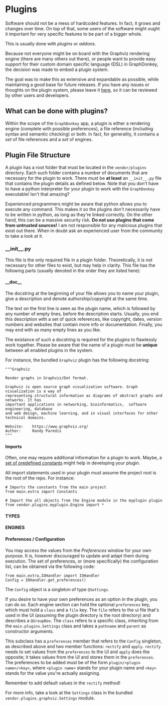 # Plugins

Software should not be a mess of hardcoded features. In fact, it grows and
changes over time. On top of that, some users of the software might ought it
important for very specific features to be part of a bigger whole.

This is usually done with _plugins_ or _addons_.

Because not everyone might be on board with the Graphviz rendering engine
(there are many others out there), or people want to provide easy support for
their custom domain specific language (DSL) in GraphDonkey, the decision was
made to embed a plugin system.

The goal was to make this as extensive and expandable as possible, while
maintaining a good base for future releases. If you have any issues or thoughts
on the plugin system, please leave it [here](
https://github.com/RandyParedis/GraphDonkey/issues), so it can be reviewed by
other users and developers.

## What can be done with plugins?
Within the scope of the `GraphDonkey` app, a plugin is either a rendering
engine (complete with possible preferences), a file reference (including syntax
and semantic checking) or both. In fact, for generality, it contains a _set_
of file references and a _set_ of engines.

## Plugin File Structure
A plugin has a root folder that must be located in the `vendor/plugins`
directory. Each such folder contains a number of documents that are necessary
for the plugin to work. There must be **at least** an `__init__.py` file that
contains the plugin details as defined below. Note that you don't have to have
a python interpreter for your plugin to work with the `GraphDonkey` executable!
Isn't that amazing?

Experienced programmers might be aware that python allows you to execute any
command. This makes it so the plugins don't necessarily have to be written in
python, as long as they're linked correctly. On the other hand, this can be a
massive security risk. **Do not use plugins that come from untrusted sources!**
I am not responsible for any malicious plugins that exist out there. When in
doubt ask an experienced user from the community to take a look at it.

### \_\_init__.py
This file is the only required file in a plugin folder. Theoretically, it is
not necessary for other files to exist, but may help in clarity. This file
has the following parts (usually denoted in the order they are listed here):

#### \_\_doc__
The docstring at the beginning of your file allows you to name your plugin,
give a description and denote authorship/copyright at the same time.

The text on the first line is seen as the plugin name, which is followed by any
number of empty lines, before the description starts. Usually, you end this
description with a set of quick references, like copyright, dates, version
numbers and websites that contain more info or documentation. Finally, you may end
with as many empty lines as you like.

The existance of such a docstring is required for the plugins to flawlessly work
together. Please be aware that the name of a plugin must be **unique** between all
enabled plugins in the system.

For instance, the bundled `Graphviz` plugin has the following docstring:
```
"""Graphviz

Render graphs in Graphviz/Dot format.

Graphviz is open source graph visualization software. Graph visualization is a way of
representing structural information as diagrams of abstract graphs and networks. It has
important applications in networking, bioinformatics,  software engineering, database
and web design, machine learning, and in visual interfaces for other technical domains.

Website:    https://www.graphviz.org/
Author:     Randy Paredis
"""
```

#### Imports
Often, one may require additional information for a plugin to work. Maybe, a [set of
predefined constants](Contants.md) might help in developing your plugin.

All import statements used in your plugin must assume the project root is the
root of the repo. For instance:
```
# Imports the constants from the main project
from main.extra import Constants

# Import the all objects from the Engine module in the myplugin plugin
from vendor.plugins.myplugin.Engine import *
```

#### TYPES

#### ENGINES

#### Preferences / Configuration
You may access the values from the _Preferences_ window for your own purpose. It is,
however discouraged to update and adapt them during execution. The set of
preferences, or (more specifically) the configuration list, can be obtained via
the following code:
```
from main.extra.IOHandler import IOHandler
Config = IOHandler.get_preferences() 
```
The `Config` object is a singleton of type `QSettings`.

If you desire to have your own preferences as an option in the plugin, you can do
so. Each engine section can hold the optional `preferences` key, which must hold
a `class` and a `file` key. The `file` refers to the ui file that's used in the UI
(assuming the plugin directory is the root directory) and describes a `QGroupBox`.
The `class` refers to a specific class, inheriting from the `main.plugins.Settings`
class and takes a `pathname` and `parent` as constructor arguments.

This subclass has a `preferences` member that refers to the `Config` singleton, as
described above and two member functions: `rectify` and `apply`. `rectify` needs to
set values from the `preferences` to the UI and `apply` does the opposite; it takes
values from the UI and stores them in the `preferences`. The preferences to be
added must be of the form `plugin/<plugin name>/<key>`, where `<plugin name>`
stands for your plugin name and `<key>` stands for the value you're actually
assigning.

Remember to add default values in the `rectify` method!

For more info, take a look at the `Settings` class in the bundled
`vendor.plugins.graphviz.Settings` module.
